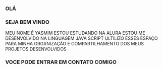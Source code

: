 ### OLÁ
### SEJA BEM VINDO 
MEU NOME É YASMIM
ESTOU ESTUDANDO NA ALURA
ESTOU ME DESENVOLVIDO NA LINGUAGEM JAVA SCRIPT
ULTILIZO ESSES ESPAÇO PARA MINHA ORGANIZAÇÃO E COMPARTILHAMENTO DOS MEUS PROJETOS DESENVOLVIDOS
### VOCE PODE ENTRAR EM CONTATO COMIGO
